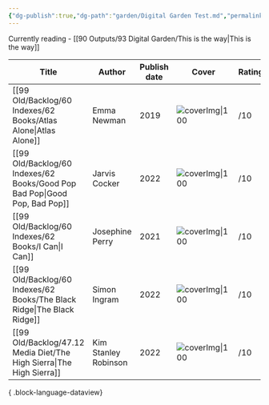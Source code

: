 ```yaml
---
{"dg-publish":true,"dg-path":"garden/Digital Garden Test.md","permalink":"/garden/digital-garden-test/","tags":["gardenEntry"],"created":"","updated":""}
---
```



Currently reading  - [[90 Outputs/93 Digital Garden/This is the way\|This is the way]]


| Title                                   | Author               | Publish date | Cover                                                                                                                              | Rating | Recommender | Comment | Date              | URL                                                                |
| --------------------------------------- | -------------------- | ------------ | ---------------------------------------------------------------------------------------------------------------------------------- | ------ | ----------- | ------- | ----------------- | ------------------------------------------------------------------ |
| [[99 Old/Backlog/60 Indexes/62 Books/Atlas Alone\|Atlas Alone]]            | Emma Newman          | 2019         | ![coverImg\|100](https://books.google.com/books/content?id=bj9zDwAAQBAJ&printsec=frontcover&img=1&zoom=1&edge=curl&source=gbs_api) | /10    | \-          | \-      | April 21, 2023    | [Goodreads](https://www.goodreads.com/search?qid=&q=9781473223943) |
| [[99 Old/Backlog/60 Indexes/62 Books/Good Pop Bad Pop\|Good Pop, Bad Pop]] | Jarvis Cocker        | 2022         | ![coverImg\|100](https://books.google.com/books/content?id=idOnDwAAQBAJ&printsec=frontcover&img=1&zoom=1&edge=curl&source=gbs_api) | /10    | \-          | \-      | April 11, 2023    | [Goodreads](https://www.goodreads.com/search?qid=&q=9781473553149) |
| [[99 Old/Backlog/60 Indexes/62 Books/I Can\|I Can]]                        | Josephine Perry      | 2021         | ![coverImg\|100](\-)                                                                                                               | /10    | \-          | \-      | March 03, 2023    | [Goodreads](https://www.goodreads.com/search?qid=&q=9781914110009) |
| [[99 Old/Backlog/60 Indexes/62 Books/The Black Ridge\|The Black Ridge]]    | Simon Ingram         | 2022         | ![coverImg\|100](https://books.google.com/books/content?id=5TigzQEACAAJ&printsec=frontcover&img=1&zoom=1&source=gbs_api)           | /10    | \-          | audible | February 06, 2023 | [Goodreads](https://www.goodreads.com/search?qid=&q=9780008226268) |
| [[99 Old/Backlog/47.12 Media Diet/The High Sierra\|The High Sierra]]    | Kim Stanley Robinson | 2022         | ![coverImg\|100](https://books.google.com/books/content?id=CDU_EAAAQBAJ&printsec=frontcover&img=1&zoom=1&edge=curl&source=gbs_api) | /10    | \-          | \-      | April 11, 2023    | [Goodreads](https://www.goodreads.com/search?qid=&q=9780316306812) |

{ .block-language-dataview}